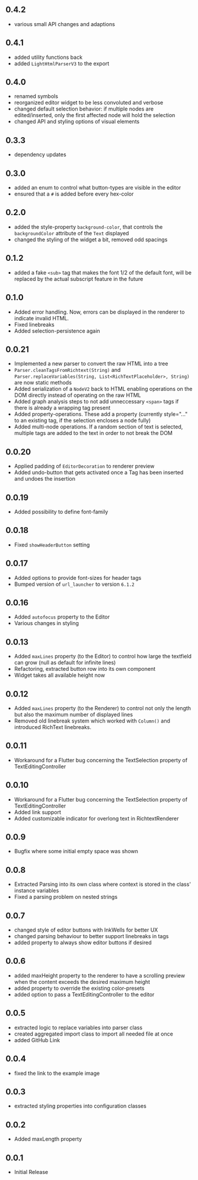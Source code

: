 ## 0.4.2

* various small API changes and adaptions

## 0.4.1

* added utility functions back
* added `LightHtmlParserV3` to the export

## 0.4.0

* renamed symbols
* reorganized editor widget to be less convoluted and verbose
* changed default selection behavior: if multiple nodes are edited/inserted, only the first affected node will hold the selection
* changed API and styling options of visual elements


## 0.3.3

* dependency updates

## 0.3.0

* added an enum to control what button-types are visible in the editor
* ensured that a `#` is added before every hex-color

## 0.2.0

* added the style-property `background-color`, that controls the `backgroundColor` attribute of the `Text` displayed
* changed the styling of the widget a bit, removed odd spacings

## 0.1.2

* added a fake `<sub>` tag that makes the font 1/2 of the default font, will be replaced by the actual subscript feature in the future

## 0.1.0

* Added error handling. Now, errors can be displayed in the renderer to indicate invalid HTML.
* Fixed linebreaks
* Added selection-persistence again

## 0.0.21

* Implemented a new parser to convert the raw HTML into a tree
* `Parser.cleanTagsFromRichtext(String)` and `Parser.replaceVariables(String, List<RichTextPlaceholder>, String)` are now static methods
* Added serialization of a `NodeV2` back to HTML enabling operations on the DOM directly instead of operating on the raw HTML
* Added graph analysis steps to not add unneccessary `<span>` tags if there is already a wrapping tag present
* Added property-operations. These add a property (currently style="..." to an existing tag, if the selection encloses a node fully)
* Added multi-node operations. If a random section of text is selected, multiple tags are added to the text in order to not break the DOM

## 0.0.20

* Applied padding of `EditorDecoration` to renderer preview
* Added undo-button that gets activated once a Tag has been inserted and undoes the insertion 

## 0.0.19

* Added possibility to define font-family

## 0.0.18

* Fixed ```showHeaderButton``` setting

## 0.0.17

* Added options to provide font-sizes for header tags
* Bumped version of ```url_launcher``` to version ```6.1.2```

## 0.0.16

* Added ```autofocus``` property to the Editor
* Various changes in styling

## 0.0.13

* Added ```maxLines``` property (to the Editor) to control how large the textfield can grow (null as default for infinite lines)
* Refactoring, extracted button row into its own component
* Widget takes all available height now

## 0.0.12

* Added ```maxLines``` property (to the Renderer) to control not only the length but also the maximum number of displayed lines
* Removed old linebreak system which worked with ```Column()``` and introduced RichText linebreaks.

## 0.0.11

* Workaround for a Flutter bug concerning the TextSelection property of TextEditingController

## 0.0.10

* Workaround for a Flutter bug concerning the TextSelection property of TextEditingController
* Added link support
* Added customizable indicator for overlong text in RichtextRenderer

## 0.0.9

* Bugfix where some initial empty space was shown

## 0.0.8

* Extracted Parsing into its own class where context is stored in the class' instance variables
* Fixed a parsing problem on nested strings

## 0.0.7

* changed style of editor buttons with InkWells for better UX
* changed parsing behaviour to better support linebreaks in tags
* added property to always show editor buttons if desired

## 0.0.6

* added maxHeight property to the renderer to have a scrolling preview when the content exceeds the desired maximum height
* added property to override the existing color-presets
* added option to pass a TextEditingController to the editor

## 0.0.5

* extracted logic to replace variables into parser class
* created aggregated import class to import all needed file at once
* added GitHub Link 

## 0.0.4

* fixed the link to the example image

## 0.0.3

* extracted styling properties into configuration classes

## 0.0.2

* Added maxLength property

## 0.0.1

* Initial Release

